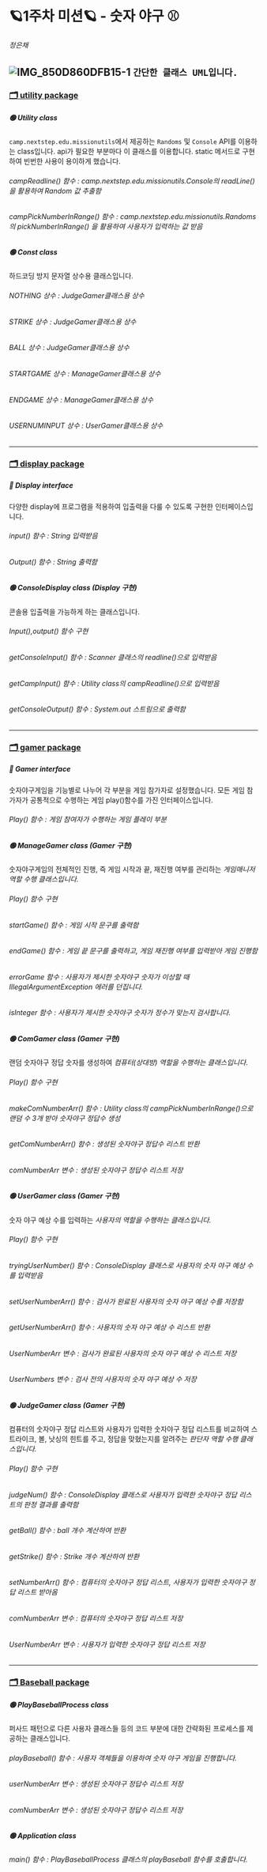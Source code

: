 # **🪐1주차 미션🪐 - 숫자 야구 ⚾️**

###### 정은채

![IMG_850D860DFB15-1](./EunChaeUML.jpeg)
`간단한 클래스 UML입니다.`
------

### <u>🗂 utility package</u>

##### 🟢 Utility class

`camp.nextstep.edu.missionutils`에서 제공하는 `Randoms` 및 `Console` API를 이용하는 class입니다. api가 필요한 부분마다 이 클래스를 이용합니다. static 메서드로 구현하여 빈번한 사용이 용이하게 했습니다.

###### campReadline() 함수 : camp.nextstep.edu.missionutils.Console의 readLine() 을 활용하여 Random 값 추출함

###### campPickNumberInRange() 함수 : camp.nextstep.edu.missionutils.Randoms의 pickNumberInRange() 을 활용하여 사용자가 입력하는 값 받음



##### 🟢 Const class

하드코딩 방지 문자열 상수용 클래스입니다.

###### NOTHING 상수 : JudgeGamer클래스용 상수

###### STRIKE 상수 : JudgeGamer클래스용  상수

###### BALL 상수 : JudgeGamer클래스용 상수

###### STARTGAME 상수 : ManageGamer클래스용 상수

###### ENDGAME 상수 : ManageGamer클래스용 상수

###### USERNUMINPUT  상수 : UserGamer클래스용 상수

------

### <u>🗂 display package</u>

##### 🔵 Display interface

다양한 display에 프로그램을 적용하여 입출력을 다룰 수 있도록 구현한 인터페이스입니다.

###### input() 함수 : String 입력받음

###### Output() 함수 : String 출력함



##### 🟢 ConsoleDisplay class (Display 구현)

콘솔용 입출력을 가능하게 하는 클래스입니다.

###### Input(),output() 함수 구현

###### getConsoleInput() 함수 : Scanner 클래스의 readline()으로 입력받음

###### getCampInput() 함수 : Utility class의 campReadline()으로 입력받음

###### getConsoleOutput() 함수 : System.out 스트림으로 출력함

------

### <u>🗂 gamer package</u>

##### 🔵 Gamer interface

숫자야구게임을 기능별로 나누어 각 부분을 게임 참가자로 설정했습니다. 모든 게임 참가자가 공통적으로 수행하는 게임 play()함수를 가진 인터페이스입니다.

###### Play() 함수 : 게임 참여자가 수행하는 게임 플레이 부분



##### 🟢 ManageGamer class (Gamer 구현)

숫자야구게임의 전체적인 진행, 즉 게임 시작과 끝, 재진행 여부를 관리하는 *게임매니저 역할 수행 클래스입니다.*

###### Play() 함수 구현

###### startGame() 함수 : 게임 시작 문구를 출력함

###### endGame() 함수 : 게임 끝 문구를 출력하고, 게임 재진행 여부를 입력받아 게임 진행함

###### errorGame 함수 : 사용자가 제시한 숫자야구 숫자가 이상할 때 IllegalArgumentException 에러를 던집니다.

###### isInteger 함수 : 사용자가 제시한 숫자야구 숫자가 정수가 맞는지 검사합니다.



##### 🟢 ComGamer class (Gamer 구현)

랜덤 숫자야구 정답 숫자를 생성하여 *컴퓨터(상대방) 역할을 수행하는 클래스입니다.*

###### Play() 함수 구현

###### makeComNumberArr() 함수 : Utility class의 campPickNumberInRange()으로 랜덤 수 3개 받아 숫자야구 정답수 생성

###### getComNumberArr() 함수 : 생성된 숫자야구 정답수 리스트 반환

###### comNumberArr 변수 : 생성된 숫자야구 정답수 리스트 저장



##### 🟢 UserGamer class (Gamer 구현)

숫자 야구 예상 수를 입력하는 *사용자의 역할을 수행하는 클래스입니다.*

###### Play() 함수 구현

###### tryingUserNumber() 함수 : ConsoleDisplay 클래스로 사용자의 숫자 야구 예상 수를 입력받음

###### setUserNumberArr() 함수 : 검사가 완료된 사용자의 숫자 야구 예상 수를 저장함

###### getUserNumberArr() 함수 : 사용자의 숫자 야구 예상 수 리스트 반환

###### UserNumberArr 변수 : 검사가 완료된 사용자의 숫자 야구 예상 수 리스트 저장

###### UserNumbers 변수 :  검사 전의 사용자의 숫자 야구 예상 수 저장



##### 🟢 JudgeGamer class (Gamer 구현)

컴퓨터의 숫자야구 정답 리스트와 사용자가 입력한 숫자야구 정답 리스트를 비교하여 스트라이크, 볼, 낫싱의 힌트를 주고, 정답을 맞혔는지를 알려주는 *판단자 역할 수행 클래스입니다.*

###### Play() 함수 구현

###### judgeNum() 함수 : ConsoleDisplay 클래스로 사용자가 입력한 숫자야구 정답 리스트의 판정 결과를 출력함

###### getBall() 함수 : ball 개수 계산하여 반환

###### getStrike() 함수 : Strike 개수 계산하여 반환

###### setNumberArr() 함수 : 컴퓨터의 숫자야구 정답 리스트, 사용자가 입력한 숫자야구 정답 리스트 받아옴

###### comNumberArr 변수 : 컴퓨터의 숫자야구 정답 리스트 저장

###### UserNumberArr 변수 : 사용자가 입력한 숫자야구 정답 리스트 저장

------

### <u>🗂 Baseball package</u>

##### 🟢 PlayBaseballProcess class

퍼사드 패턴으로 다른 사용자 클래스들 등의 코드 부분에 대한 간략화된 프로세스를 제공하는 클래스입니다.

###### playBaseball() 함수 : 사용자 객체들을 이용하여 숫자 야구 게임을 진행합니다.

###### userNumberArr 변수 : 생성된 숫자야구 정답수 리스트 저장

###### comNumberArr 변수 : 생성된 숫자야구 정답수 리스트 저장



##### 🟢 Application class

###### main() 함수 : PlayBaseballProcess 클래스의 playBaseball 함수를 호출합니다.